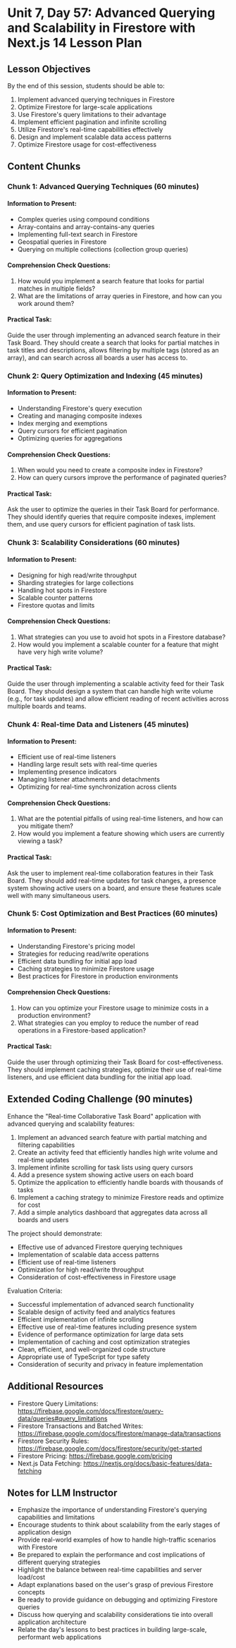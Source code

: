 # Unit 7, Day 57: Advanced Querying and Scalability in Firestore with Next.js 14 Lesson Plan

## Lesson Objectives
By the end of this session, students should be able to:
1. Implement advanced querying techniques in Firestore
2. Optimize Firestore for large-scale applications
3. Use Firestore's query limitations to their advantage
4. Implement efficient pagination and infinite scrolling
5. Utilize Firestore's real-time capabilities effectively
6. Design and implement scalable data access patterns
7. Optimize Firestore usage for cost-effectiveness

## Content Chunks

### Chunk 1: Advanced Querying Techniques (60 minutes)

#### Information to Present:
- Complex queries using compound conditions
- Array-contains and array-contains-any queries
- Implementing full-text search in Firestore
- Geospatial queries in Firestore
- Querying on multiple collections (collection group queries)

#### Comprehension Check Questions:
1. How would you implement a search feature that looks for partial matches in multiple fields?
2. What are the limitations of array queries in Firestore, and how can you work around them?

#### Practical Task:
Guide the user through implementing an advanced search feature in their Task Board. They should create a search that looks for partial matches in task titles and descriptions, allows filtering by multiple tags (stored as an array), and can search across all boards a user has access to.

### Chunk 2: Query Optimization and Indexing (45 minutes)

#### Information to Present:
- Understanding Firestore's query execution
- Creating and managing composite indexes
- Index merging and exemptions
- Query cursors for efficient pagination
- Optimizing queries for aggregations

#### Comprehension Check Questions:
1. When would you need to create a composite index in Firestore?
2. How can query cursors improve the performance of paginated queries?

#### Practical Task:
Ask the user to optimize the queries in their Task Board for performance. They should identify queries that require composite indexes, implement them, and use query cursors for efficient pagination of task lists.

### Chunk 3: Scalability Considerations (60 minutes)

#### Information to Present:
- Designing for high read/write throughput
- Sharding strategies for large collections
- Handling hot spots in Firestore
- Scalable counter patterns
- Firestore quotas and limits

#### Comprehension Check Questions:
1. What strategies can you use to avoid hot spots in a Firestore database?
2. How would you implement a scalable counter for a feature that might have very high write volume?

#### Practical Task:
Guide the user through implementing a scalable activity feed for their Task Board. They should design a system that can handle high write volume (e.g., for task updates) and allow efficient reading of recent activities across multiple boards and teams.

### Chunk 4: Real-time Data and Listeners (45 minutes)

#### Information to Present:
- Efficient use of real-time listeners
- Handling large result sets with real-time queries
- Implementing presence indicators
- Managing listener attachments and detachments
- Optimizing for real-time synchronization across clients

#### Comprehension Check Questions:
1. What are the potential pitfalls of using real-time listeners, and how can you mitigate them?
2. How would you implement a feature showing which users are currently viewing a task?

#### Practical Task:
Ask the user to implement real-time collaboration features in their Task Board. They should add real-time updates for task changes, a presence system showing active users on a board, and ensure these features scale well with many simultaneous users.

### Chunk 5: Cost Optimization and Best Practices (60 minutes)

#### Information to Present:
- Understanding Firestore's pricing model
- Strategies for reducing read/write operations
- Efficient data bundling for initial app load
- Caching strategies to minimize Firestore usage
- Best practices for Firestore in production environments

#### Comprehension Check Questions:
1. How can you optimize your Firestore usage to minimize costs in a production environment?
2. What strategies can you employ to reduce the number of read operations in a Firestore-based application?

#### Practical Task:
Guide the user through optimizing their Task Board for cost-effectiveness. They should implement caching strategies, optimize their use of real-time listeners, and use efficient data bundling for the initial app load.

## Extended Coding Challenge (90 minutes)

Enhance the "Real-time Collaborative Task Board" application with advanced querying and scalability features:

1. Implement an advanced search feature with partial matching and filtering capabilities
2. Create an activity feed that efficiently handles high write volume and real-time updates
3. Implement infinite scrolling for task lists using query cursors
4. Add a presence system showing active users on each board
5. Optimize the application to efficiently handle boards with thousands of tasks
6. Implement a caching strategy to minimize Firestore reads and optimize for cost
7. Add a simple analytics dashboard that aggregates data across all boards and users

The project should demonstrate:
- Effective use of advanced Firestore querying techniques
- Implementation of scalable data access patterns
- Efficient use of real-time listeners
- Optimization for high read/write throughput
- Consideration of cost-effectiveness in Firestore usage

Evaluation Criteria:
- Successful implementation of advanced search functionality
- Scalable design of activity feed and analytics features
- Efficient implementation of infinite scrolling
- Effective use of real-time features including presence system
- Evidence of performance optimization for large data sets
- Implementation of caching and cost optimization strategies
- Clean, efficient, and well-organized code structure
- Appropriate use of TypeScript for type safety
- Consideration of security and privacy in feature implementation

## Additional Resources
- Firestore Query Limitations: https://firebase.google.com/docs/firestore/query-data/queries#query_limitations
- Firestore Transactions and Batched Writes: https://firebase.google.com/docs/firestore/manage-data/transactions
- Firestore Security Rules: https://firebase.google.com/docs/firestore/security/get-started
- Firestore Pricing: https://firebase.google.com/pricing
- Next.js Data Fetching: https://nextjs.org/docs/basic-features/data-fetching

## Notes for LLM Instructor
- Emphasize the importance of understanding Firestore's querying capabilities and limitations
- Encourage students to think about scalability from the early stages of application design
- Provide real-world examples of how to handle high-traffic scenarios with Firestore
- Be prepared to explain the performance and cost implications of different querying strategies
- Highlight the balance between real-time capabilities and server load/cost
- Adapt explanations based on the user's grasp of previous Firestore concepts
- Be ready to provide guidance on debugging and optimizing Firestore queries
- Discuss how querying and scalability considerations tie into overall application architecture
- Relate the day's lessons to best practices in building large-scale, performant web applications
